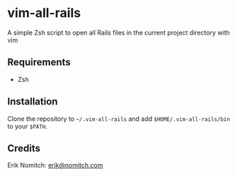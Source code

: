 vim-all-rails
=
A simple Zsh script to open all Rails files in the current project directory with vim

Requirements
------------
* Zsh

Installation
------------
Clone the repository to `~/.vim-all-rails` and add `$HOME/.vim-all-rails/bin` to your `$PATH`.

Credits
-------
Erik Nomitch: erik@nomitch.com
